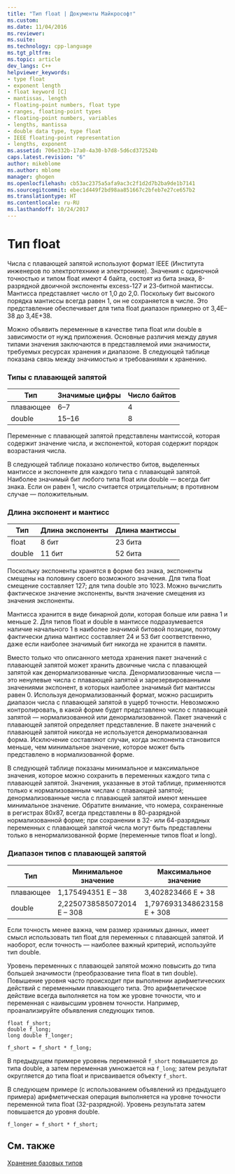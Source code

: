 ```yaml
---
title: "Тип float | Документы Майкрософт"
ms.custom: 
ms.date: 11/04/2016
ms.reviewer: 
ms.suite: 
ms.technology: cpp-language
ms.tgt_pltfrm: 
ms.topic: article
dev_langs: C++
helpviewer_keywords:
- type float
- exponent length
- float keyword [C]
- mantissas, length
- floating-point numbers, float type
- ranges, floating-point types
- floating-point numbers, variables
- lengths, mantissa
- double data type, type float
- IEEE floating-point representation
- lengths, exponent
ms.assetid: 706e332b-17a0-4a30-b7d8-5d6cd372524b
caps.latest.revision: "6"
author: mikeblome
ms.author: mblome
manager: ghogen
ms.openlocfilehash: cb53ac2375a5afa9ac3c2f1d2d7b2ba9de1b7141
ms.sourcegitcommit: ebec1d449f2bd98aa851667c2bfeb7e27ce657b2
ms.translationtype: HT
ms.contentlocale: ru-RU
ms.lasthandoff: 10/24/2017
---
```

# <a name="type-float"></a>Тип float
Числа с плавающей запятой используют формат IEEE (Института инженеров по электротехнике и электронике). Значения с одиночной точностью и типом float имеют 4 байта, состоят из бита знака, 8-разрядной двоичной экспоненты excess-127 и 23-битной мантиссы. Мантисса представляет число от 1,0 до 2,0. Поскольку бит высокого порядка мантиссы всегда равен 1, он не сохраняется в числе. Это представление обеспечивает для типа float диапазон примерно от 3,4E–38 до 3,4E+38.  
  
 Можно объявить переменные в качестве типа float или double в зависимости от нужд приложения. Основные различия между двумя типами значения заключаются в представляемой ими значимости, требуемых ресурсах хранения и диапазоне. В следующей таблице показана связь между значимостью и требованиями к хранению.  
  
### <a name="floating-point-types"></a>Типы с плавающей запятой  
  
|Тип|Значимые цифры|Число байтов|  
|----------|------------------------|---------------------|  
|плавающее|6–7|4|  
|double|15–16|8|  
  
 Переменные с плавающей запятой представлены мантиссой, которая содержит значение числа, и экспонентой, которая содержит порядок возрастания числа.  
  
 В следующей таблице показано количество битов, выделенных мантиссе и экспоненте для каждого типа с плавающей запятой. Наиболее значимый бит любого типа float или double — всегда бит знака. Если он равен 1, число считается отрицательным; в противном случае — положительным.  
  
### <a name="lengths-of-exponents-and-mantissas"></a>Длина экспонент и мантисс  
  
|Тип|Длина экспоненты|Длина мантиссы|  
|----------|---------------------|---------------------|  
|float|8 бит|23 бита|  
|double|11 бит|52 бита|  
  
 Поскольку экспоненты хранятся в форме без знака, экспоненты смещены на половину своего возможного значения. Для типа float смещение составляет 127; для типа double это 1023. Можно вычислить фактическое значение экспоненты, вычтя значение смещения из значения экспоненты.  
  
 Мантисса хранится в виде бинарной доли, которая больше или равна 1 и меньше 2. Для типов float и double в мантиссе подразумевается наличие начального 1 в наиболее значимой битовой позиции, поэтому фактически длина мантисс составляет 24 и 53 бит соответственно, даже если наиболее значимый бит никогда не хранится в памяти.  
  
 Вместо только что описанного метода хранения пакет значений с плавающей запятой может хранить двоичные числа с плавающей запятой как денормализованные числа. Денормализованные числа — это ненулевые числа с плавающей запятой и зарезервированными значениями экспонент, в которых наиболее значимый бит мантиссы равен 0. Используя денормализованный формат, можно расширить диапазон числа с плавающей запятой в ущерб точности. Невозможно контролировать, в какой форме будет представлено число с плавающей запятой — нормализованной или денормализованной. Пакет значений с плавающей запятой определяет представление. В пакете значений с плавающей запятой никогда не используется денормализованная форма. Исключение составляют случаи, когда экспонента становится меньше, чем минимальное значение, которое может быть представлено в нормализованной форме.  
  
 В следующей таблице показаны минимальное и максимальное значения, которое можно сохранить в переменных каждого типа с плавающей запятой. Значения, указанные в этой таблице, применяются только к нормализованным числам с плавающей запятой; денормализованные числа с плавающей запятой имеют меньшее минимальное значение. Обратите внимание, что номера, сохраненные в регистрах 80*x*87, всегда представлены в 80-разрядной нормализованной форме; при сохранении в 32- или 64-разрядных переменных с плавающей запятой числа могут быть представлены только в ненормализованной форме (переменные типов float и long).  
  
### <a name="range-of-floating-point-types"></a>Диапазон типов с плавающей запятой  
  
|Тип|Минимальное значение|Максимальное значение|  
|----------|-------------------|-------------------|  
|плавающее|1,175494351 E – 38|3,402823466 E + 38|  
|double|2,2250738585072014 E – 308|1,7976931348623158 E + 308|  
  
 Если точность менее важна, чем размер хранимых данных, имеет смысл использовать тип float для переменных с плавающей запятой. И наоборот, если точность — наиболее важный критерий, используйте тип double.  
  
 Уровень переменных с плавающей запятой можно повысить до типа большей значимости (преобразование типа float в тип double). Повышение уровня часто происходит при выполнении арифметических действий с переменными плавающего типа. Это арифметическое действие всегда выполняется на том же уровне точности, что и переменная с наивысшим уровнем точности. Например, проанализируйте объявления следующих типов.  
  
```  
float f_short;  
double f_long;  
long double f_longer;  
  
f_short = f_short * f_long;  
```  
  
 В предыдущем примере уровень переменной `f_short` повышается до типа double, а затем переменная умножается на `f_long`; затем результат округляется до типа float и присваивается объекту `f_short`.  
  
 В следующем примере (с использованием объявлений из предыдущего примера) арифметическая операция выполняется на уровне точности переменной типа float (32-разрядной). Уровень результата затем повышается до уровня double.  
  
```  
f_longer = f_short * f_short;  
```  
  
## <a name="see-also"></a>См. также  
 [Хранение базовых типов](../c-language/storage-of-basic-types.md)